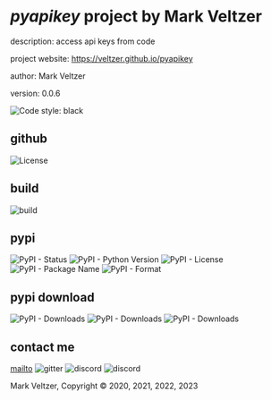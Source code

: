 # *pyapikey* project by Mark Veltzer

description: access api keys from code

project website: https://veltzer.github.io/pyapikey

author: Mark Veltzer

version: 0.0.6

![Code style: black](https://img.shields.io/badge/code%20style-black-000000.svg)

## github

![License](https://img.shields.io/github/license/veltzer/pytconf)

## build

![build](https://github.com/veltzer/pyapikey/workflows/build/badge.svg)

## pypi

![PyPI - Status](https://img.shields.io/pypi/status/pyapikey)
![PyPI - Python Version](https://img.shields.io/pypi/pyversions/pyapikey)
![PyPI - License](https://img.shields.io/pypi/l/pyapikey)
![PyPI - Package Name](https://img.shields.io/pypi/v/pyapikey)
![PyPI - Format](https://img.shields.io/pypi/format/pyapikey)

## pypi download

![PyPI - Downloads](https://img.shields.io/pypi/dd/pyapikey)
![PyPI - Downloads](https://img.shields.io/pypi/dw/pyapikey)
![PyPI - Downloads](https://img.shields.io/pypi/dm/pyapikey)



## contact me
[mailto](mailto:mark.veltzer@gmail.com)
![gitter](https://img.shields.io/gitter/room/veltzer/mark.veltzer)
![discord](https://img.shields.io/discord/719336281624281119)
![discord](https://img.shields.io/discord/719336282194444302)

Mark Veltzer, Copyright © 2020, 2021, 2022, 2023
